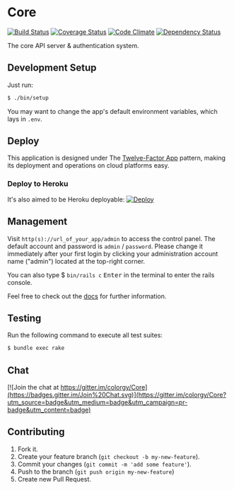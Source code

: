 Core
======

[![Build Status](https://img.shields.io/travis/colorgy/Core/master.svg?style=flat)](https://travis-ci.org/colorgy/Core)
[![Coverage Status](https://img.shields.io/coveralls/colorgy/Core/master.svg?style=flat)](https://coveralls.io/r/colorgy/Core?branch=master)
[![Code Climate](https://img.shields.io/codeclimate/github/colorgy/Core.svg?style=flat)](https://codeclimate.com/github/colorgy/Core)
[![Dependency Status](https://img.shields.io/gemnasium/colorgy/Core.svg?style=flat)](https://gemnasium.com/colorgy/Core)

The core API server & authentication system.


## Development Setup

Just run:

```bash
$ ./bin/setup
```

You may want to change the app's default environment variables, which lays in `.env`.


## Deploy

This application is designed under The [Twelve-Factor App](http://12factor.net/) pattern, making its deployment and operations on cloud platforms easy.

### Deploy to Heroku

It's also aimed to be Heroku deployable: [![Deploy](https://neson.github.io/GitHub-Badges/deploy_to_heroku_xs.svg)](https://heroku.com/deploy)


## Management

Visit `http(s)://url_of_your_app/admin` to access the control panel. The default account and password is `admin` / `password`. Please change it immediately after your first login by clicking your administration account name ("admin") located at the top-right corner.

You can also type $ `bin/rails c` <kbd>Enter</kbd> in the terminal to enter the rails console.

Feel free to check out the [docs](https://github.com/colorgy/Core/wiki) for further information.

## Testing

Run the following command to execute all test suites:

```bash
$ bundle exec rake

```


## Chat

[![Join the chat at https://gitter.im/colorgy/Core](https://badges.gitter.im/Join%20Chat.svg)](https://gitter.im/colorgy/Core?utm_source=badge&utm_medium=badge&utm_campaign=pr-badge&utm_content=badge)


## Contributing

1. Fork it.
2. Create your feature branch (`git checkout -b my-new-feature`).
3. Commit your changes (`git commit -m 'add some feature'`).
4. Push to the branch (`git push origin my-new-feature`)
5. Create new Pull Request.
